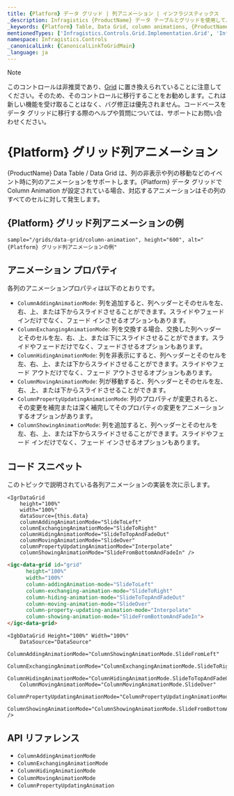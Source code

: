 ```yaml
---
title: {Platform} データ グリッド | 列アニメーション | インフラジスティックス
_description: Infragistics {ProductName} データ テーブルとグリッドを使用して、列を移動または非表示にするときに、イベントで列アニメーションを表示する方法を説明します。{ProductName} テーブル チュートリアルを是非お試しください!
_keywords: {Platform} Table, Data Grid, column animations, {ProductName}, Infragistics, {Platform} テーブル, データ グリッド, 列アニメーション, インフラジスティックス
mentionedTypes: ['Infragistics.Controls.Grid.Implementation.Grid', 'Infragistics.Controls.Grid.Implementation.Column']
namespace: Infragistics.Controls
_canonicalLink: {CanonicalLinkToGridMain}
_language: ja
---
```


<!-- Blazor, WebComponents -->

> [!Note]
このコントロールは非推奨であり、[Grid](../data-grid.md) に置き換えられていることに注意してください。そのため、そのコントロールに移行することをお勧めします。これは新しい機能を受け取ることはなく、バグ修正は優先されません。コードベースをデータ グリッドに移行する際のヘルプや質問については、サポートにお問い合わせください。

<!-- end: Blazor, WebComponents -->

# {Platform} グリッド列アニメーション

{ProductName} Data Table / Data Grid は、列の非表示や列の移動などのイベント時に列のアニメーションをサポートします。{Platform} データ グリッドで Column Animation が設定されている場合、対応するアニメーションはその列のすべてのセルに対して発生します。

## {Platform} グリッド列アニメーションの例


`sample="/grids/data-grid/column-animation", height="600", alt="{Platform} グリッド列アニメーションの例"`



<div class="divider--half"></div>

## アニメーション プロパティ

各列のアニメーションプロパティは以下のとおりです。

- `ColumnAddingAnimationMode`: 列を追加すると、列ヘッダーとそのセルを左、右、上、または下からスライドさせることができます。スライドやフェード インだけでなく、フェード インさせるオプションもあります。
- `ColumnExchangingAnimationMode`: 列を交換する場合、交換した列ヘッダーとそのセルを左、右、上、または下にスライドさせることができます。スライドやフェードだけでなく、フェードさせるオプションもあります。
- `ColumnHidingAnimationMode`: 列を非表示にすると、列ヘッダーとそのセルを左、右、上、または下からスライドさせることができます。スライドやフェード アウトだけでなく、フェード アウトさせるオプションもあります。
- `ColumnMovingAnimationMode`: 列が移動すると、列ヘッダーとそのセルを左、右、上、または下からスライドさせることができます。
- `ColumnPropertyUpdatingAnimationMode`: 列のプロパティが変更されると、その変更を補完または深く補完してそのプロパティの変更をアニメーションするオプションがあります。
- `ColumnShowingAnimationMode`: 列を追加すると、列ヘッダーとそのセルを左、右、上、または下からスライドさせることができます。スライドやフェード インだけでなく、フェード インさせるオプションもあります。

## コード スニペット

このトピックで説明されている各列アニメーションの実装を次に示します。

```tsx
<IgrDataGrid
    height="100%"
    width="100%"
    dataSource={this.data}
    columnAddingAnimationMode="SlideToLeft"
    columnExchangingAnimationMode="SlideToRight"
    columnHidingAnimationMode="SlideToTopAndFadeOut"
    columnMovingAnimationMode="SlideOver"
    columnPropertyUpdatingAnimationMode="Interpolate"
    columnShowingAnimationMode="SlideFromBottomAndFadeIn" />
```

```html
<igc-data-grid id="grid"
      height="100%"
      width="100%"
      column-addingAnimation-mode="SlideToLeft"
      column-exchanging-animation-mode="SlideToRight"
      column-hiding-animation-mode="SlideToTopAndFadeOut"
      column-moving-animation-mode="SlideOver"
      column-property-updating-animation-mode="Interpolate"
      column-showing-animation-mode="SlideFromBottomAndFadeIn">
</igc-data-grid>
```

```razor
<IgbDataGrid Height="100%" Width="100%"
    DataSource="DataSource"
    ColumnAddingAnimationMode="ColumnShowingAnimationMode.SlideFromLeft"
    ColumnExchangingAnimationMode="ColumnExchangingAnimationMode.SlideToRight"
    ColumnHidingAnimationMode="ColumnHidingAnimationMode.SlideToTopAndFadeOut"
    ColumnMovingAnimationMode="ColumnMovingAnimationMode.SlideOver"
    ColumnPropertyUpdatingAnimationMode="ColumnPropertyUpdatingAnimationMode.Interpolate"
    ColumnShowingAnimationMode="ColumnShowingAnimationMode.SlideFromBottomAndFadeIn" />
```

## API リファレンス

 - `ColumnAddingAnimationMode`
 - `ColumnExchangingAnimationMode`
 - `ColumnHidingAnimationMode`
 - `ColumnMovingAnimationMode`
 - `ColumnPropertyUpdatingAnimation`